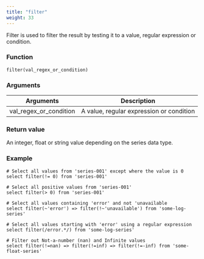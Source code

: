 ```yaml
---
title: "filter"
weight: 33
---
```


Filter is used to filter the result by testing it to a value, regular expression or condition.

### Function

    filter(val_regex_or_condition)

### Arguments

 Arguments   | Description
 ----------- | -----------
val_regex_or_condition | A value, regular expression or condition

### Return value

An integer, float or string value depending on the series data type.

### Example

    # Select all values from 'series-001' except where the value is 0
    select filter(!= 0) from 'series-001'

    # Select all positive values from 'series-001'
    select filter(> 0) from 'series-001'

    # Select all values containing 'error' and not 'unavailable
    select filter(~'error') => filter(!~'unavailable') from 'some-log-series'

    # Select all values starting with 'error' using a regular expression
    select filter(/error.*/) from 'some-log-series'

    # Filter out Not-a-number (nan) and Infinite values
    select filter(!=nan) => filter(!=inf) => filter(!=-inf) from 'some-float-series'
